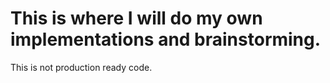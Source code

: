 # This is where I will do my own implementations and brainstorming.

This is not production ready code.